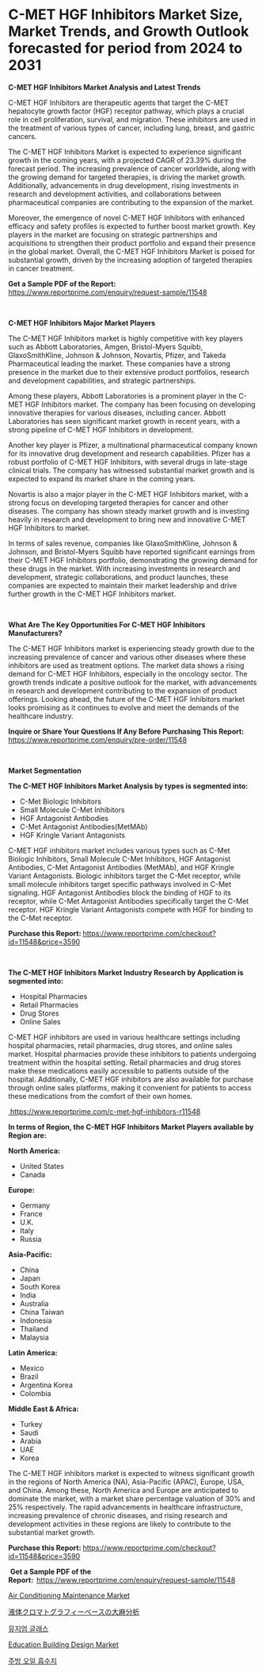 <p><h1>C-MET HGF Inhibitors Market Size, Market Trends, and Growth Outlook forecasted for period from 2024 to 2031</h1></p><p><strong>C-MET HGF Inhibitors Market Analysis and Latest Trends</strong></p>
<p><p>C-MET HGF Inhibitors are therapeutic agents that target the C-MET hepatocyte growth factor (HGF) receptor pathway, which plays a crucial role in cell proliferation, survival, and migration. These inhibitors are used in the treatment of various types of cancer, including lung, breast, and gastric cancers.</p><p>The C-MET HGF Inhibitors Market is expected to experience significant growth in the coming years, with a projected CAGR of 23.39% during the forecast period. The increasing prevalence of cancer worldwide, along with the growing demand for targeted therapies, is driving the market growth. Additionally, advancements in drug development, rising investments in research and development activities, and collaborations between pharmaceutical companies are contributing to the expansion of the market.</p><p>Moreover, the emergence of novel C-MET HGF Inhibitors with enhanced efficacy and safety profiles is expected to further boost market growth. Key players in the market are focusing on strategic partnerships and acquisitions to strengthen their product portfolio and expand their presence in the global market. Overall, the C-MET HGF Inhibitors Market is poised for substantial growth, driven by the increasing adoption of targeted therapies in cancer treatment.</p></p>
<p><strong>Get a Sample PDF of the Report:&nbsp;</strong> <a href="https://www.reportprime.com/enquiry/request-sample/11548">https://www.reportprime.com/enquiry/request-sample/11548</a></p>
<p>&nbsp;</p>
<p><strong>C-MET HGF Inhibitors Major Market Players</strong></p>
<p><p>The C-MET HGF Inhibitors market is highly competitive with key players such as Abbott Laboratories, Amgen, Bristol-Myers Squibb, GlaxoSmithKline, Johnson & Johnson, Novartis, Pfizer, and Takeda Pharmaceutical leading the market. These companies have a strong presence in the market due to their extensive product portfolios, research and development capabilities, and strategic partnerships.</p><p>Among these players, Abbott Laboratories is a prominent player in the C-MET HGF Inhibitors market. The company has been focusing on developing innovative therapies for various diseases, including cancer. Abbott Laboratories has seen significant market growth in recent years, with a strong pipeline of C-MET HGF Inhibitors in development.</p><p>Another key player is Pfizer, a multinational pharmaceutical company known for its innovative drug development and research capabilities. Pfizer has a robust portfolio of C-MET HGF Inhibitors, with several drugs in late-stage clinical trials. The company has witnessed substantial market growth and is expected to expand its market share in the coming years.</p><p>Novartis is also a major player in the C-MET HGF Inhibitors market, with a strong focus on developing targeted therapies for cancer and other diseases. The company has shown steady market growth and is investing heavily in research and development to bring new and innovative C-MET HGF Inhibitors to market.</p><p>In terms of sales revenue, companies like GlaxoSmithKline, Johnson & Johnson, and Bristol-Myers Squibb have reported significant earnings from their C-MET HGF Inhibitors portfolio, demonstrating the growing demand for these drugs in the market. With increasing investments in research and development, strategic collaborations, and product launches, these companies are expected to maintain their market leadership and drive further growth in the C-MET HGF Inhibitors market.</p></p>
<p>&nbsp;</p>
<p><strong>What Are The Key Opportunities For C-MET HGF Inhibitors Manufacturers?</strong></p>
<p><p>The C-MET HGF Inhibitors market is experiencing steady growth due to the increasing prevalence of cancer and various other diseases where these inhibitors are used as treatment options. The market data shows a rising demand for C-MET HGF Inhibitors, especially in the oncology sector. The growth trends indicate a positive outlook for the market, with advancements in research and development contributing to the expansion of product offerings. Looking ahead, the future of the C-MET HGF Inhibitors market looks promising as it continues to evolve and meet the demands of the healthcare industry.</p></p>
<p><strong>Inquire or Share Your Questions If Any Before Purchasing This Report:</strong> <a href="https://www.reportprime.com/enquiry/pre-order/11548">https://www.reportprime.com/enquiry/pre-order/11548</a></p>
<p>&nbsp;</p>
<p><strong>Market Segmentation</strong></p>
<p><strong>The C-MET HGF Inhibitors Market Analysis by types is segmented into:</strong></p>
<p><ul><li>C-Met Biologic Inhibitors</li><li>Small Molecule C-Met Inhibitors</li><li>HGF Antagonist Antibodies</li><li>C-Met Antagonist Antibodies(MetMAb)</li><li>HGF Kringle Variant Antagonists</li></ul></p>
<p><p>C-MET HGF inhibitors market includes various types such as C-Met Biologic Inhibitors, Small Molecule C-Met Inhibitors, HGF Antagonist Antibodies, C-Met Antagonist Antibodies (MetMAb), and HGF Kringle Variant Antagonists. Biologic inhibitors target the C-Met receptor, while small molecule inhibitors target specific pathways involved in C-Met signaling. HGF Antagonist Antibodies block the binding of HGF to its receptor, while C-Met Antagonist Antibodies specifically target the C-Met receptor. HGF Kringle Variant Antagonists compete with HGF for binding to the C-Met receptor.</p></p>
<p><strong>Purchase this Report:&nbsp;</strong><a href="https://www.reportprime.com/checkout?id=11548&price=3590">https://www.reportprime.com/checkout?id=11548&price=3590</a></p>
<p>&nbsp;</p>
<p><strong>The C-MET HGF Inhibitors Market Industry Research by Application is segmented into:</strong></p>
<p><ul><li>Hospital Pharmacies</li><li>Retail Pharmacies</li><li>Drug Stores</li><li>Online Sales</li></ul></p>
<p><p>C-MET HGF inhibitors are used in various healthcare settings including hospital pharmacies, retail pharmacies, drug stores, and online sales market. Hospital pharmacies provide these inhibitors to patients undergoing treatment within the hospital setting. Retail pharmacies and drug stores make these medications easily accessible to patients outside of the hospital. Additionally, C-MET HGF inhibitors are also available for purchase through online sales platforms, making it convenient for patients to access these medications from the comfort of their own homes.</p></p>
<p><a href="https://www.reportprime.com/c-met-hgf-inhibitors-r11548">&nbsp;https://www.reportprime.com/c-met-hgf-inhibitors-r11548</a></p>
<p><strong>In terms of Region, the C-MET HGF Inhibitors Market Players available by Region are:</strong></p>
<p>
    <p> <strong> North America: </strong>
        <ul>
            <li>United States</li>
            <li>Canada</li>
        </ul>
        </p> 
    <p> <strong> Europe: </strong>
        <ul>
            <li>Germany</li>
            <li>France</li>
            <li>U.K.</li>
            <li>Italy</li>
            <li>Russia</li>
        </ul>
        </p> 
    <p> <strong> Asia-Pacific: </strong>
        <ul>
            <li>China</li>
            <li>Japan</li>
            <li>South Korea</li>
            <li>India</li>
            <li>Australia</li>
            <li>China Taiwan</li>
            <li>Indonesia</li>
            <li>Thailand</li>
            <li>Malaysia</li>
        </ul>
        </p> 
    <p> <strong> Latin America: </strong>
        <ul>
            <li>Mexico</li>
            <li>Brazil</li>
            <li>Argentina Korea</li>
            <li>Colombia</li>
        </ul>
        </p> 
    <p> <strong> Middle East & Africa: </strong>
        <ul>
            <li>Turkey</li>
            <li>Saudi</li>
            <li>Arabia</li>
            <li>UAE</li>
            <li>Korea</li>
        </ul>
    </p>
    </p>
<p><p>The C-MET HGF inhibitors market is expected to witness significant growth in the regions of North America (NA), Asia-Pacific (APAC), Europe, USA, and China. Among these, North America and Europe are anticipated to dominate the market, with a market share percentage valuation of 30% and 25% respectively. The rapid advancements in healthcare infrastructure, increasing prevalence of chronic diseases, and rising research and development activities in these regions are likely to contribute to the substantial market growth.</p></p>
<p><strong>Purchase this Report: </strong><a href="https://www.reportprime.com/checkout?id=11548&price=3590">https://www.reportprime.com/checkout?id=11548&price=3590</a></p>
<p>&nbsp;<strong>Get a Sample PDF of the Report:&nbsp;&nbsp;</strong><a href="https://www.reportprime.com/enquiry/request-sample/11548">https://www.reportprime.com/enquiry/request-sample/11548</a></p>
<p><strong></strong></p>
<p><p><a href="https://medium.com/@shirleygreene26/air-conditioning-maintenance-market-size-by-type-whole-home-split-systems-by-product-b0e92ebe2196">Air Conditioning Maintenance Market</a></p><p><a href="https://medium.com/@maudward1907/%E6%B6%B2%E4%BD%93%E3%82%AF%E3%83%AD%E3%83%9E%E3%83%88%E3%82%B0%E3%83%A9%E3%83%95%E3%82%A3%E3%83%BC%E3%81%AB%E5%9F%BA%E3%81%A5%E3%81%8F%E5%A4%A7%E9%BA%BB%E5%88%86%E6%9E%90%E5%B8%82%E5%A0%B4%E8%A6%8F%E6%A8%A1%E3%81%AF%E5%B9%B4%E5%B9%B3%E5%9D%87%E6%88%90%E9%95%B7%E7%8E%8712-1-%E3%81%A7%E6%88%90%E9%95%B7%E3%81%97%E3%81%A6%E3%81%8A%E3%82%8A-%E3%81%93%E3%81%AE%E5%A0%B1%E5%91%8A%E6%9B%B8%E3%81%AF%E3%82%BF%E3%82%A4%E3%83%97-%E3%82%A2%E3%83%97%E3%83%AA%E3%82%B1%E3%83%BC%E3%82%B7%E3%83%A7%E3%83%B3-%E6%88%90%E9%95%B7-%E3%81%8A%E3%82%88%E3%81%B32024%E5%B9%B4%E3%81%8B%E3%82%892031%E5%B9%B4%E3%81%BE%E3%81%A7%E3%81%AE%E4%BA%88%E6%B8%AC%E3%81%AB%E3%82%88%E3%82%8B%E5%88%86%E6%9E%90%E3%82%92%E3%82%AB%E3%83%90%E3%83%BC%E3%81%97%E3%81%A6%E3%81%84%E3%81%BE%E3%81%99-5716ace721d4">液体クロマトグラフィーベースの大麻分析</a></p><p><a href="https://medium.com/@wallacbahrtyinger567686/%EB%AF%B8%EC%88%A0%EA%B4%80-%EC%9C%A0%EB%A6%AC-%EC%8B%9C%EC%9E%A5-%EA%B7%9C%EB%AA%A8-%EC%A0%90%EC%9C%A0%EC%9C%A8-%EA%B2%BD%EC%9F%81-%ED%92%8D%EA%B2%BD-%EB%B0%8F-%ED%8A%B8%EB%A0%8C%EB%93%9C-%EB%B6%84%EC%84%9D-%EB%B3%B4%EA%B3%A0%EC%84%9C-%EC%9C%A0%ED%98%95%EB%B3%84-%EC%9D%91%EC%9A%A9%EB%B3%84-%EC%9C%A0%ED%86%B5-%EC%B1%84%EB%84%90%EB%B3%84-%EA%B8%80%EB%A1%9C%EB%B2%8C-%EA%B8%B0%ED%9A%8C-%EB%B6%84%EC%84%9D-%EB%B0%8F-%EC%82%B0%EC%97%85-%EC%98%88%EC%B8%A1-2024-2031-ff390c76410c">뮤지엄 글래스</a></p><p><a href="https://medium.com/@dorothybrooks53/education-building-design-market-investigation-industry-evolution-and-forecast-till-2031-1964a0e6ad28">Education Building Design Market</a></p><p><a href="https://medium.com/@darianswift1922_33282/%EC%A3%BC%EB%B0%A9-%EC%9C%A0%EC%A7%80-%ED%9D%A1%EC%88%98-%EC%A2%85%EC%9D%B4-%EC%8B%9C%EC%9E%A5-%EC%82%B0%EC%97%85-%ED%98%84%EA%B2%BD-%EC%84%B1%EC%9E%A5-%EA%B2%BD%EB%A1%9C-%EB%B0%8F-%EA%B8%80%EB%A1%9C%EB%B2%8C-%EC%8B%9C%EC%9E%A5-e3b35ec69f6b">주방 오일 흡수지</a></p></p>